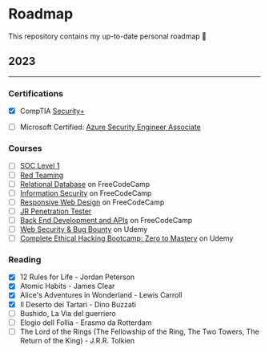 # Roadmap
This repository contains my up-to-date personal roadmap 🧭

## 2023
---

### Certifications
- [x] CompTIA [Security+](https://www.comptia.org/certifications/security)
- [ ] Microsoft Certified: [Azure Security Engineer Associate](https://learn.microsoft.com/en-us/certifications/azure-security-engineer/)


### Courses
- [ ] [SOC Level 1](https://tryhackme.com/path/outline/soclevel1)
- [ ] [Red Teaming](https://tryhackme.com/path/outline/redteaming)
- [ ] [Relational Database](https://www.freecodecamp.org/learn/relational-database/) on FreeCodeCamp
- [ ] [Information Security](https://www.freecodecamp.org/learn/information-security/) on FreeCodeCamp
- [ ] [Responsive Web Design](https://www.freecodecamp.org/learn/2022/responsive-web-design/) on FreeCodeCamp
- [ ] [JR Penetration Tester](https://tryhackme.com/path/outline/jrpenetrationtester)
- [ ] [Back End Development and APIs](https://www.freecodecamp.org/learn/back-end-development-and-apis/) on FreeCodeCamp
- [ ] [Web Security & Bug Bounty](https://www.udemy.com/course/web-security-and-bug-bounty-learn-penetration-testing/) on Udemy
- [ ] [Complete Ethical Hacking Bootcamp: Zero to Mastery](https://www.udemy.com/course/complete-ethical-hacking-bootcamp-zero-to-mastery/) on Udemy

### Reading
- [x] 12 Rules for Life - Jordan Peterson
- [x] Atomic Habits - James Clear
- [x] Alice's Adventures in Wonderland - Lewis Carroll
- [x] Il Deserto dei Tartari - Dino Buzzati
- [ ] Bushido, La Via del guerriero
- [ ] Elogio dell Follia - Erasmo da Rotterdam
- [ ] The Lord of the Rings (The Fellowship of the Ring, The Two Towers, The Return of the King) - J.R.R. Tolkien
